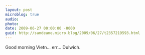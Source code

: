 ```yaml
---
layout: post
microblog: true
audio: 
photo: 
date: 2009-06-27 00:00:00 -0000
guid: http://samdeane.micro.blog/2009/06/27/t2357219593.html
---
```

Good morning Vietn... err... Dulwich.
